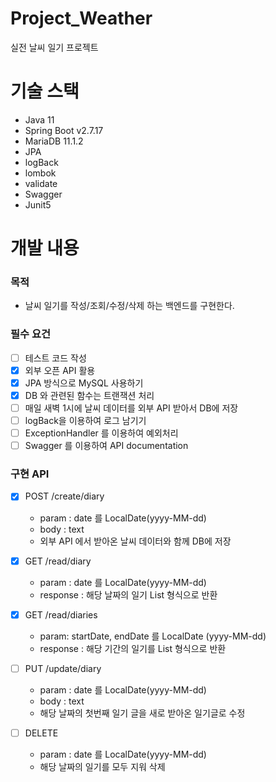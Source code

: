 # Project_Weather
실전 날씨 일기 프로젝트

# 기술 스택
- Java 11
- Spring Boot v2.7.17
- MariaDB 11.1.2
- JPA
- logBack
- lombok
- validate
- Swagger
- Junit5

# 개발 내용
### 목적
- 날씨 일기를 작성/조회/수정/삭제 하는 백엔드를 구현한다.

### 필수 요건
- [ ] 테스트 코드 작성
- [X] 외부 오픈 API 활용
- [X] JPA 방식으로 MySQL 사용하기
- [X] DB 와 관련된 함수는 트랜잭션 처리
- [ ] 매일 새벽 1시에 날씨 데이터를 외부 API 받아서 DB에 저장
- [ ] logBack을 이용하여 로그 남기기
- [ ] ExceptionHandler 를 이용하여 예외처리
- [ ] Swagger 를 이용하여 API documentation

### 구현 API
- [X] POST /create/diary
  - param : date 를 LocalDate(yyyy-MM-dd)
  - body : text
  - 외부 API 에서 받아온 날씨 데이터와 함께 DB에 저장
  
- [X] GET /read/diary
  - param : date 를 LocalDate(yyyy-MM-dd)
  - response : 해당 날짜의 일기 List 형식으로 반환
  
- [X] GET /read/diaries
  - param: startDate, endDate 를 LocalDate (yyyy-MM-dd)
  - response : 해당 기간의 일기를 List 형식으로 반환
  
- [ ] PUT /update/diary
  - param : date 를 LocalDate(yyyy-MM-dd)
  - body : text
  - 해당 날짜의 첫번째 일기 글을 새로 받아온 일기글로 수정

- [ ] DELETE
  - param : date 를 LocalDate(yyyy-MM-dd)
  - 해당 날짜의 일기를 모두 지워 삭제 
